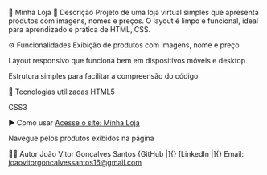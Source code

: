 🛒 Minha Loja
📝 Descrição
Projeto de uma loja virtual simples que apresenta produtos com imagens, nomes e preços. O layout é limpo e funcional, ideal para aprendizado e prática de HTML, CSS.

⚙️ Funcionalidades
Exibição de produtos com imagens, nome e preço

Layout responsivo que funciona bem em dispositivos móveis e desktop

Estrutura simples para facilitar a compreensão do código

🚀 Tecnologias utilizadas
HTML5

CSS3

▶️ Como usar
[Acesse o site: Minha Loja](https://joaovitorgoncalvessantos1.github.io/minha_loja/)

Navegue pelos produtos exibidos na página

👨‍💻 Autor
João Vitor Gonçalves Santos
{GitHub |]{}
[LinkedIn |]{}
Email: joaovitorgoncalvessantos16@gmail.com
